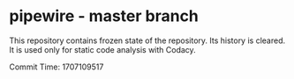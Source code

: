 # pipewire - master branch

This repository contains frozen state of the repository.
Its history is cleared. It is used only for static code
analysis with Codacy.

Commit Time: 1707109517